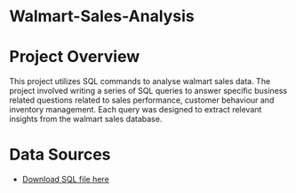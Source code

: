 # Walmart-Sales-Analysis

# Project Overview
This project utilizes SQL commands to analyse walmart sales data. The project involved writing a series of SQL queries to answer specific business related questions related to sales performance, customer behaviour and inventory management. Each query was designed to extract relevant insights from the walmart sales database.

# Data Sources
- [Download SQL file here](https://github.com/Dibya-Shrestha/Walmart-Sales-Analysis/blob/main/Walmart%20Sales%20SQL%20Queries.sql)
